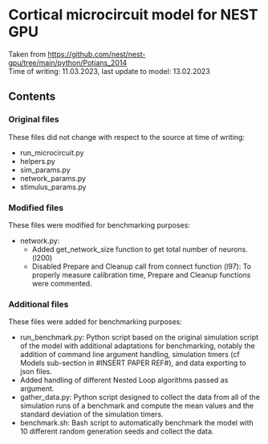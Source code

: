 # Cortical microcircuit model for NEST GPU

Taken from https://github.com/nest/nest-gpu/tree/main/python/Potjans_2014
<br>
Time of writing: 11.03.2023, last update to model: 13.02.2023

## Contents

### Original files

These files did not change with respect to the source at time of writing:
 - run_microcircuit.py
 - helpers.py
 - sim_params.py
 - network_params.py
 - stimulus_params.py


### Modified files

These files were modified for benchmarking purposes:
 - network.py:
   - Added get_network_size function to get total number of neurons. (l200)
   - Disabled Prepare and Cleanup call from connect function (l97): To properly measure calibration time, Prepare and Cleanup functions were commented.

### Additional files

These files were added for benchmarking purposes:
 - run_benchmark.py: Python script based on the original simulation script of the model with additional adaptations for benchmarking, notably the addition of command line argument handling, simulation timers (cf Models sub-section in #INSERT PAPER REF#), and data exporting to json files.
  - Added handling of different Nested Loop algorithms passed as argument.
 - gather_data.py: Python script designed to collect the data from all of the simulation runs of a benchmark and compute the mean values and the standard deviation of the simulation timers.
 - benchmark.sh: Bash script to automatically benchmark the model with 10 different random generation seeds and collect the data.
 